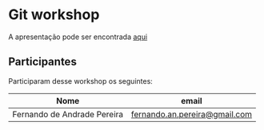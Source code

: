 # Git workshop

A apresentação pode ser encontrada [aqui](https://docs.google.com/presentation/d/1ciRBSUgpKohgVjRNrOipq8xEdoeX8shUDbO4gkAHKcI/edit?usp=sharing)

## Participantes

Participaram desse workshop os seguintes:

| Nome                                          | email                                        |
| --------------------------------------------- | ---------------------------------------------|
| Fernando de Andrade Pereira                   | fernando.an.pereira@gmail.com                |  